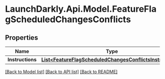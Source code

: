 # LaunchDarkly.Api.Model.FeatureFlagScheduledChangesConflicts
## Properties

Name | Type | Description | Notes
------------ | ------------- | ------------- | -------------
**Instructions** | [**List&lt;FeatureFlagScheduledChangesConflictsInstructions&gt;**](FeatureFlagScheduledChangesConflictsInstructions.md) |  | [optional] 

[[Back to Model list]](../README.md#documentation-for-models) [[Back to API list]](../README.md#documentation-for-api-endpoints) [[Back to README]](../README.md)

